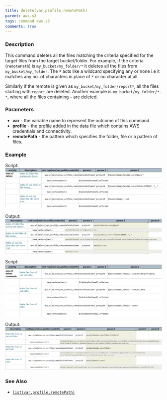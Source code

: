 ```yaml
---
title: delete(var,profile,remotePath)
parent: aws.s3
tags: command aws.s3
comments: true
---
```



### Description
This command deletes all the files matching the criteria specified for the target files from the target bucket/folder. 
For example, if the criteria (`remotePath`) is `my_bucket/my_folder/*` it deletes all the files from 
`my_bucket/my_folder`. The **`*`** acts like a wildcard specifying any or none i.e it matches any no. of characters 
in place of `*` or no character at all.

Similarly if the remote is given as `my_bucket/my_folder/report*`, all the files starting with `report` are deleted. 
Another example is `my_bucket/my_folder/*-*`, where all the files containing `-` are deleted. 


### Parameters
- **var** \- the variable name to represent the outcome of this command.
- **profile** \- the [profile](index#s3profile) added in the data file which contains AWS credentials and connectivity.
- **remotePath** \- the pattern which specifies the folder, file or a pattern of files.


### Example
Script:<br/>
![](image/delete_01.png)

Output:<br/>
![](image/delete_02.png)

Script:<br/>
![](image/delete_03.png)

Output:<br/>
![](image/delete_04.png)


### See Also
- [`list(var,profile,remotePath)`](list(var,profile,remotePath))
